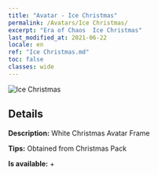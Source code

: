 ```yaml
---
title: "Avatar - Ice Christmas"
permalink: /Avatars/Ice Christmas/
excerpt: "Era of Chaos  Ice Christmas"
last_modified_at: 2021-06-22
locale: en
ref: "Ice Christmas.md"
toc: false
classes: wide
---
```

 ![Ice Christmas](/images/a/avatarFrame_48.png)

## Details

 **Description:** White Christmas Avatar Frame 

 **Tips:** Obtained from Christmas Pack 

 **Is available:**  + 

